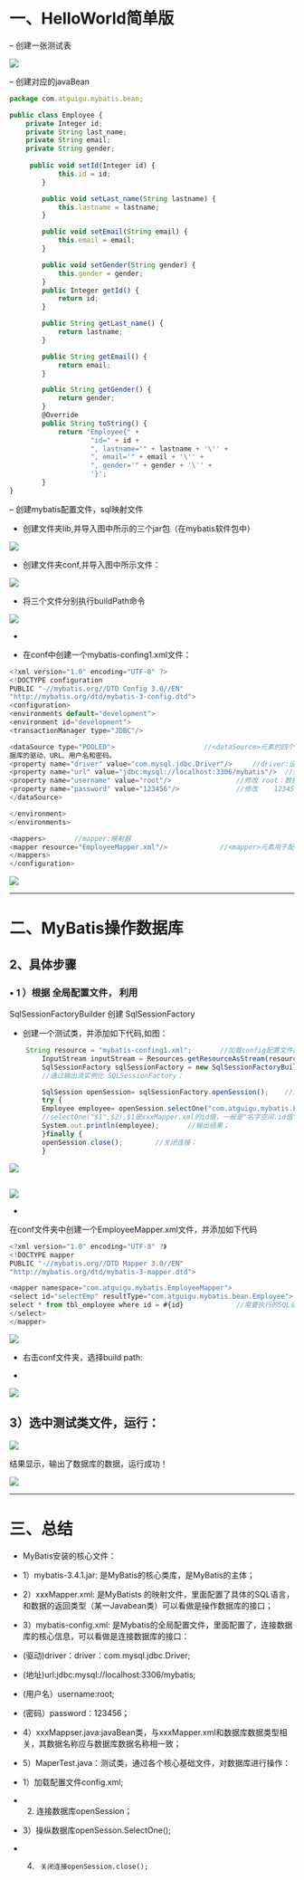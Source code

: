 #  一、HelloWorld简单版


– 创建一张测试表

![](images/WEBRESOURCEb752ff167f85100ed66ddcaefc928046截图.png)




– 创建对应的javaBean

```javascript
package com.atguigu.mybatis.bean;

public class Employee {
	private Integer id;
	private String last_name;
	private String email;
	private String gender;
	
	 public void setId(Integer id) {
	        this.id = id;
	    }

	    public void setLast_name(String lastname) {
	        this.lastname = lastname;
	    }

	    public void setEmail(String email) {
	        this.email = email;
	    }

	    public void setGender(String gender) {
	        this.gender = gender;
	    }
	    public Integer getId() {
	        return id;
	    }

	    public String getLast_name() {
	        return lastname;
	    }

	    public String getEmail() {
	        return email;
	    }

	    public String getGender() {
	        return gender;
	    }
	    @Override
	    public String toString() {
	        return "Employee{" +
	                "id=" + id +
	                ", lastname='" + lastname + '\'' +
	                ", email='" + email + '\'' +
	                ", gender='" + gender + '\'' +
	                '}';
	    }
} 

```

– 创建mybatis配置文件，sql映射文件

- 创建文件夹lib,并导入图中所示的三个jar包（在mybatis软件包中）



![](images/WEBRESOURCEc461316057e621ec5de4d423d6393758截图.png)




- 创建文件夹conf,并导入图中所示文件：

![](images/WEBRESOURCE19239ffa1b6e7fcab25f125c6a9d7635截图.png)

- 将三个文件分别执行buildPath命令

![](images/WEBRESOURCE16067b9b027220b77ac6c7c6de3eac57截图.png)

- 


- 在conf中创建一个mybatis-confing1.xml文件：

```javascript
<?xml version="1.0" encoding="UTF-8" ?>
<!DOCTYPE configuration
PUBLIC "-//mybatis.org//DTD Config 3.0//EN"
"http://mybatis.org/dtd/mybatis-3-config.dtd">
<configuration>
<environments default="development">
<environment id="development">
<transactionManager type="JDBC"/>

<dataSource type="POOLED">						//<dataSource>元素的四个属性分别配置数
据库的驱动、URL、用户名和密码。
<property name="driver" value="com.mysql.jdbc.Driver"/>		//driver:设置数据库驱动
<property name="url" value="jdbc:mysql://localhost:3306/mybatis"/>	//修改  ...3306/mybatis 中的“mybatis”是数据库的名称
<property name="username" value="root"/>				//修改 root：数据库用户名
<property name="password" value="123456"/>				//修改	123456：数据库密码；
</dataSource>

</environment>
</environments>

<mappers>		//mapper:映射器
<mapper resource="EmployeeMapper.xml"/>				//<mapper>元素用于配置映射文件的位置
</mappers>
</configuration>
```



![](images/WEBRESOURCE9085f051d0cf60faa9d535aae7b8d88c截图.png)



---

# 


# 二、MyBatis操作数据库

## 2、具体步骤







### • 1 ）根据 全局配置文件， 利用
SqlSessionFactoryBuilder 创建 SqlSessionFactory

- 创建一个测试类，并添加如下代码,如图：

```javascript
	String resource = "mybatis-confing1.xml";		//加载config配置文件的名称，数据库的连接基础；
		InputStream inputStream = Resources.getResourceAsStream(resource);	//将config.xml文件绑定在输出流上；  
		SqlSessionFactory sqlSessionFactory = new SqlSessionFactoryBuilder().build(inputStream);
  		//通过输出流实例化 SQLSessionFactory；			

		SqlSession openSession= sqlSessionFactory.openSession();	//进行连接；不报错，就连接成功；
  		try {
		Employee employee= openSession.selectOne("com.atguigu.mybatis.EmployeeMapper.selectEmp",1);  //对数据库进行操纵；
  		//selectOne("$1",$2),$1是xxxMapper.xml的id值，一般是"名字空间.id值"； $2是数据库的数据；
		System.out.println(employee);		//输出结果；
		}finally {
		openSession.close();		//关闭连接；
		}
```



![](images/WEBRESOURCE43071ed5c992833c31c7bb0ea7dd8a12截图.png)





## 




![](images/WEBRESOURCE730fd703e095c942f19f71e8a5c46cf8截图.png)



- 
在conf文件夹中创建一个EmployeeMapper.xml文件，并添加如下代码

```javascript
<?xml version="1.0" encoding="UTF-8" ?》			
<!DOCTYPE mapper
PUBLIC "-//mybatis.org//DTD Mapper 3.0//EN"
"http://mybatis.org/dtd/mybatis-3-mapper.dtd">

<mapper namespace="com.atguigu.mybatis.EmployeeMapper">
<select id="selectEmp" resultType="com.atguigu.mybatis.bean.Employee">	//resultType:返回类型
select * from tbl_employee where id = #{id}				//需要执行的SQL语句 #{id}变量值
</select>
</mapper>
```



![](images/WEBRESOURCEd20a35ef9c3e66e1cbd2801fdd91376e截图.png)



- 右击conf文件夹，选择build path:

- 

![](images/WEBRESOURCEd7ce57a4eb0d559b6e7d3a0553893b51截图.png)



## 3）选中测试类文件，运行：



![](images/WEBRESOURCE96c0064cfce74455e43664da5211cb13截图.png)





结果显示，输出了数据库的数据，运行成功！

![](images/WEBRESOURCE3087664ff63b5c03a9a8ce56b1bbd1b2截图.png)





---

# 三、总结

- MyBatis安装的核心文件：

- 1）mybatis-3.4.1.jar:	是MyBatis的核心类库，是MyBatis的主体；

- 2）xxxMapper.xml:	是MyBatists 的映射文件，里面配置了具体的SQL语言，和数据的返回类型（某一Javabean类）可以看做是操作数据库的接口；

- 3）mybatis-config.xml: 是Mybatis的全局配置文件，里面配置了，连接数据库的核心信息，可以看做是连接数据库的接口：

- (驱动)driver：driver：com.mysql.jdbc.Driver;

- (地址)url:jdbc:mysql://localhost:3306/mybatis;

- (用户名）username:root;

- (密码）password：123456；

- 4）xxxMappser.java:javaBean类，与xxxMapper.xml和数据库数据类型相关，其数据名称应与数据库数据名称相一致；

- 5）MaperTest.java：测试类，通过各个核心基础文件，对数据库进行操作：

- 1）加载配置文件config.xml;

- 2)  连接数据库openSession；

- 3）操纵数据库openSesson.SelectOne();

- 4)	  关闭连接openSession.close();

























































